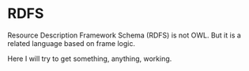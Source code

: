 # RDFS

Resource Description Framework Schema (RDFS) is not OWL. But it is a related
language based on frame logic.

Here I will try to get something, anything, working.
